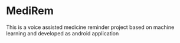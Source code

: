 # MediRem
This is a voice assisted medicine reminder project based on machine learning and developed as android application
